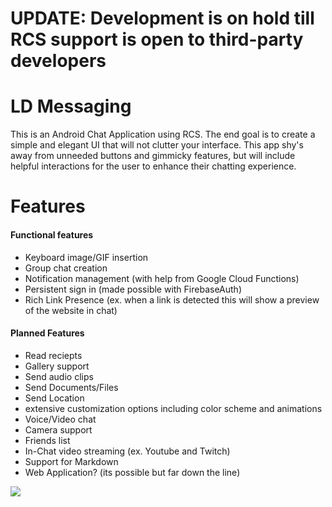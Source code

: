 # UPDATE: Development is on hold till RCS support is open to third-party developers

# LD Messaging

This is an Android Chat Application using RCS.  The end goal is to create a simple and elegant UI that will not clutter your interface. This app shy's away from unneeded buttons and gimmicky features, but will include helpful interactions for the user to enhance their chatting experience.


# Features

#### Functional features

 - Keyboard image/GIF insertion
 - Group chat creation
 - Notification management (with help from Google Cloud Functions)
 - Persistent sign in (made possible with FirebaseAuth)
 - Rich Link Presence (ex. when a link is detected this will show a preview of the website in chat)
 
 ####  Planned Features
 - Read reciepts
 - Gallery support
 - Send audio clips
 - Send Documents/Files
 - Send Location
 - extensive customization options including color scheme and animations
 - Voice/Video chat
 - Camera support
 - Friends list
 - In-Chat video streaming (ex. Youtube and Twitch)
 - Support for Markdown
 - Web Application? (its possible but far down the line)



![](https://img.shields.io/github/license/juicer7444/LinkDump.svg)
